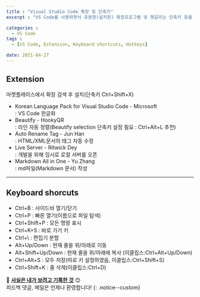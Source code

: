 ```yaml
---
title : "Visual Studio Code 확장 및 단축키"
excerpt : "VS Code를 사용하면서 유용한(설치한) 확장프로그램 및 헷갈리는 단축키 등을 정리함"

categories :
  - VS Code
tags :
  - [VS Code, Extension, Keyboard shortcuts, Hotkeys]

date: 2021-04-27
---
```

## Extension
마켓플레이스에서 확장 검색 후 설치(단축키 Ctrl+Shift+X)<br>
- Korean Language Pack for Visual Studio Code - Microsoft <br>
: VS Code 한글화
- Beautify - HookyQR<br>
: 라인 자동 정렬(Beautify selection 단축키 설정 필요 : Ctrl+Alt+L 추천) 
- Auto Rename Tag - Jun Han<br>
: HTML/XML문서의 태그 자동 수정
- Live Server - Ritwick Dey<br>
: 개발을 위해 임시로 로컬 서버를 오픈
- Markdown All in One - Yu Zhang<br>
: md파일(Markdown 문서) 작성

---
## Keyboard shorcuts
- Ctrl+B : 사이드바 열기/닫기
- Ctrl+P : 빠른 열기(이름으로 파일 탐색)
- Ctrl+Shift+P : 모든 명령 표시
- Ctrl+K+S : 바로 가기 키
- Ctrl+\ : 편집기 분할
- Alt+Up/Down : 현재 줄을 위/아래로 이동
- Alt+Shift+Up/Down : 현재 줄을 위/아래에 복사 (이클립스:Ctrl+Alt+Up/Down)
- Ctrl+Alt+S : 모두 저장(따로 키 설정하였음, 이클립스:Ctrl+Shift+S)
- Ctrl+Shift+K : 줄 삭제(이클립스:Ctrl+D)

📝 <u><b>사실은 내가 보려고 기록한 것</b></u> 😊
<br>피드백 댓글, 메일은 언제나 환영합니다!
{: .notice--custom}